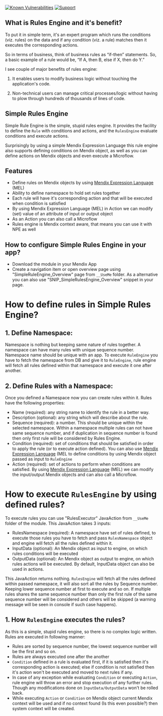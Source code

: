 [![Known Vulnerabilities](https://snyk.io/test/github/mendixlabs/SimpleRulesEngine/badge.svg?targetFile=simplerulesengine/build.gradle&tab=dependencies)](https://snyk.io/test/github/mendixlabs/SimpleRulesEngine?targetFile=simplerulesengine/build.gradle&tab=dependencies)
[![Support](https://img.shields.io/badge/Mendix%20Support%3A-Community-green.svg)](https://docs.mendix.com/community/app-store/app-store-content-support)
## What is Rules Engine and it's benefit?
To put it in simple term, it's an expert program which runs the conditions (viz. rules) on the data and if any condition (viz. a rule) matches then it executes the corresponding actions.

So in terms of business, think of business rules as “if-then” statements. So, a basic example of a rule would be, “If A, then B, else if X, then do Y.”

I see couple of major benefits of rules engine:

1. It enables users to modify business logic without touching the application's code.

2. Non-technical users can manage critical processes/logic without having to plow through hundreds of thousands of lines of code.

## Simple Rules Engine
Simple Rule Engine is the simple, stupid rules engine. It provides the facility to define the  `Rule` with conditions and actions, and the `RulesEngine` evaluate conditions and execute actions.

Surprisingly by using a simple Mendix Expression Language this rule engine also supports defining conditions on Mendix object, as well as you can define actions on Mendix objects and even execute a Microflow.

## Features
- Define rules on Mendix objects by using [Mendix Expression Language](MEL.md) (MEL)
- Ability to define namespace to hold set rules together 
- Each rule will have it's corresponding action and that will be executed when condition is satisfied
- By using Mendix Expression Language (MEL) in Action we can modify (set) value of an attribute of input or output object
- As an Action you can also call a Microflow
- Rules engine is Mendix context aware, that means you can use it with NPE as well

## How to configure Simple Rules Engine in your app?
- Download the module in your Mendix App
- Create a navigation item or open overview page using "SimpleRuleEngine_Overview" page from `__UseMe` folder. As a alternative you can also use "SNIP_SimpleRulesEngine_Overview" snippet in your page.

# How to define rules in Simple Rules Engine?

## 1. Define Namespace:
Namespace is nothing but keeping same nature of rules together. A namespace can have many rules with unique sequence number. Namespace name should be unique with an app. To execute `RuleEngine` you have to fetch the namespace from DB and give it to `RuleEngine`, rule engine will fetch all rules defined within that namespace and execute it one after another.

## 2. Define Rules with a Namespace:
Once you defined a Namespace now you can create rules within it. Rules have the following properties:

- Name (required): any string name to identify the rule in a better way.
- Description (optional): any string which will describe about the rule.
- Sequence (required): a number. This should be unique within the selected namespace. Within a namespace multiple rules can not have same sequence number, and if duplication in sequence number is found then only first rule will be considered by Rules Engine.
- Condition (required): set of conditions that should be satisfied in order to apply the rule (or to execute action defined). You can also use [Mendix Expression Language](MEL.md) (MEL to define conditions by using Mendix object passed as input to `RuleEngine`
- Action (required): set of actions to perform when conditions are satisfied. By using [Mendix Expression Language](MEL.md) (MEL) we can modify the input/output Mendix objects and can also call a Microflow.

# How to execute `RulesEngine` by using defined rules?
To execute rules you can use "RulesExecutor" JavaAction from `__UseMe` folder of the module. This JavaAction takes 3 inputs:

- RulesNamespace (required): A namespace have set of rules defined, to execute those rules you have to fetch and pass `RulesNamespace` object and engine will fetch all the rules defined within it. 
- InputData (optional): An Mendix object as input to engine, on which rules conditions will be executed
- OutputData (optional): An Mendix object as output to engine, on which rules actions will be executed. By default, InputData object can also be used in actions.

This JavaAction returns nothing. `RulesEngine` will fetch all the rules defined within passed namespace, it will also sort all the rules by Sequence number. Keeping lower sequence number at first to execute and so on. If multiple rules shares the same sequence number than only the first rule of the same sequence number will be considered and others will be skipped (a warning message will be seen in console if such case happens). 

## 1. How `RulesEngine` executes the rules?
As this is a simple, stupid rules engine, so there is no complex logic written. Rules are executed in following manner:

- Rules are sorted by sequence number, the lowest sequence number will be the first and so on.
- Rules are always executed one after the another
- `Condition` defined in a rule is evaluated first, if it is satisfied then it's corresponding action is executed; else if condition is not satisfied then it's action won't be executed and moved to next rules if any.
- In case of any exception while evaluating `Condition` or executing `Action`, rule engine will throw an error and stop execution of any further rules. Though any modifications done on `InputData/OutputData` won't be rolled back.
- While executing `Action` or `Condition` on Mendix object current Mendix context will be used and if no context found (Is this even possible?) then system context will be created.